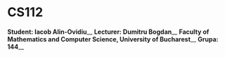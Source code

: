 # CS112
**Student: Iacob Alin-Ovidiu**__
**Lecturer: Dumitru Bogdan**__
**Faculty of Mathematics and Computer Science, University of Bucharest**__
**Grupa: 144**__
